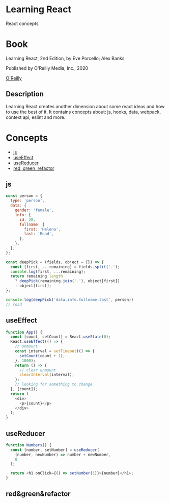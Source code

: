 # Learning React

React concepts

# Book
Learning React, 2nd Edition, by Eve Porcello; Alex Banks

Published by O'Reilly Media, Inc., 2020

[O'Reilly](https://www.oreilly.com/library/view/learning-react-2nd/9781492051718/)

## Description

Learning React creates another dimension about some react ideas and how to use the best of it. It contains concepts about: js, hooks, data, webpack, context api, eslint and more.

# Concepts

- [js](#js)
- [useEffect](#useEffect)
- [useReducer](#useReducer)
- [red, green, refactor](#red&green&refactor)

## js

```js
const person = {
  type: 'person',
  data: {
    gender: 'female',
    info: {
      id: 28,
      fullname: {
        first: 'Helena',
        last: 'Road',
      },
    },
  },
};

const deepPick = (fields, object = {}) => {
  const [first, ...remaining] = fields.split('.');
  console.log(first, ...remaining);
  return remaining.length
    ? deepPick(remaining.join('.'), object[first])
    : object[first];
};

console.log(deepPick('data.info.fullname.last', person))
// road
```

## useEffect

```js
function App() {
  const [count, setCount] = React.useState(0);
  React.useEffect(() => {
    // onmount
    const interval = setTimeout(() => {
      setCount(count + 1);
    }, 1000);
    return () => {
      // clear unmount
      clearInterval(interval);
    };
    // looking for something to change
  }, [count]);
  return (
    <div>
      <p>{count}</p>
    </div>
  );
}
```

## useReducer

```js
function Numbers() {
  const [number, setNumber] = useReducer(
    (number, newNumber) => number + newNumber,
    0
  );

  return <h1 onClick={() => setNumber(1)}>{number}</h1>;
}
```

## red&green&refactor